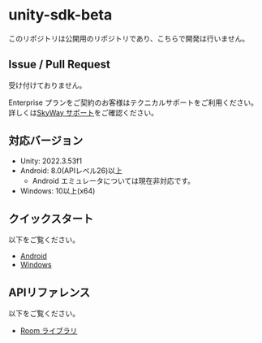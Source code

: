 # unity-sdk-beta

このリポジトリは公開用のリポジトリであり、こちらで開発は行いません。

## Issue / Pull Request

受け付けておりません。

Enterprise プランをご契約のお客様はテクニカルサポートをご利用ください。
詳しくは[SkyWay サポート](https://support.skyway.ntt.com/hc/ja)をご確認ください。

## 対応バージョン

- Unity: 2022.3.53f1
- Android: 8.0(APIレベル26)以上
  - Android エミュレータについては現在非対応です。
- Windows: 10以上(x64)

## クイックスタート

以下をご覧ください。
- [Android](https://skyway.ntt.com/ja/docs/user-guide/unity-sdk/quickstart-android/)
- [Windows](https://skyway.ntt.com/ja/docs/user-guide/unity-sdk/quickstart-windows/)

## APIリファレンス

以下をご覧ください。
- [Room ライブラリ](https://unity-sdk.api-reference.skyway.ntt.com/)

